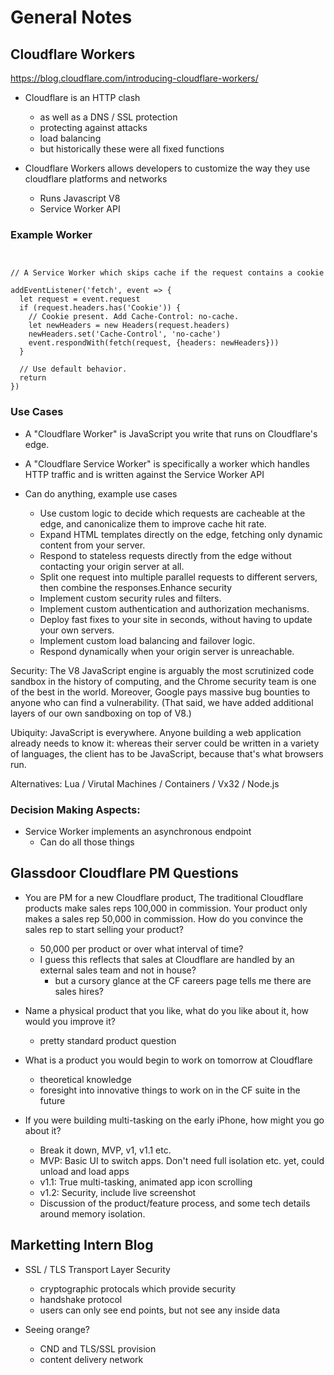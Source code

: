 # General Notes 

## Cloudflare Workers

https://blog.cloudflare.com/introducing-cloudflare-workers/

- Cloudflare is an HTTP clash
  - as well as a DNS / SSL protection
  - protecting against attacks
  - load balancing
  - but historically these were all fixed functions

- Cloudflare Workers allows developers to customize the way they use cloudflare platforms and networks
  - Runs Javascript V8 
  - Service Worker API

### Example Worker 

<pre><code>

// A Service Worker which skips cache if the request contains a cookie

addEventListener('fetch', event => {
  let request = event.request
  if (request.headers.has('Cookie')) {
    // Cookie present. Add Cache-Control: no-cache.
    let newHeaders = new Headers(request.headers)
    newHeaders.set('Cache-Control', 'no-cache')
    event.respondWith(fetch(request, {headers: newHeaders}))
  }

  // Use default behavior.
  return
}) </code></pre>

### Use Cases

- A "Cloudflare Worker" is JavaScript you write that runs on Cloudflare's edge.
- A "Cloudflare Service Worker" is specifically a worker which handles HTTP traffic and is written against the Service Worker API

- Can do anything, example use cases
  - Use custom logic to decide which requests are cacheable at the edge, and canonicalize them to improve cache hit rate.
  - Expand HTML templates directly on the edge, fetching only dynamic content from your server.
  - Respond to stateless requests directly from the edge without contacting your origin server at all.
  - Split one request into multiple parallel requests to different servers, then combine the responses.Enhance security
  - Implement custom security rules and filters.
  - Implement custom authentication and authorization mechanisms.
  - Deploy fast fixes to your site in seconds, without having to update your own servers.
  - Implement custom load balancing and failover logic.
  - Respond dynamically when your origin server is unreachable.

Security: The V8 JavaScript engine is arguably the most scrutinized code sandbox in the history of computing, and the Chrome security team is one of the best in the world. Moreover, Google pays massive bug bounties to anyone who can find a vulnerability. (That said, we have added additional layers of our own sandboxing on top of V8.)

Ubiquity: JavaScript is everywhere. Anyone building a web application already needs to know it: whereas their server could be written in a variety of languages, the client has to be JavaScript, because that's what browsers run.

Alternatives: Lua / Virutal Machines / Containers / Vx32 / Node.js 

### Decision Making Aspects:

- Service Worker implements an asynchronous endpoint
  - Can do all those things 

## Glassdoor Cloudflare PM Questions 

- You are PM for a new Cloudflare product, The traditional Cloudflare products make sales reps 100,000 in commission. Your product only makes a sales rep 50,000 in commission. How do you convince the sales rep to start selling your product?  
  - 50,000 per product or over what interval of time?
  - I guess this reflects that sales at Cloudflare are handled by an external sales team and not in house?
    - but a cursory glance at the CF careers page tells me there are sales hires? 

- Name a physical product that you like, what do you like about it, how would you improve it?
  - pretty standard product question

- What is a product you would begin to work on tomorrow at Cloudflare  
  - theoretical knowledge
  - foresight into innovative things to work on in the CF suite in the future

- If you were building multi-tasking on the early iPhone, how might you go about it?  
  - Break it down, MVP, v1, v1.1 etc.
  - MVP: Basic UI to switch apps. Don't need full isolation etc. yet, could unload and load apps
  - v1.1: True multi-tasking, animated app icon scrolling
  - v1.2: Security, include live screenshot
  - Discussion of the product/feature process, and some tech details around memory isolation.

## Marketting Intern Blog

- SSL / TLS Transport Layer Security
  - cryptographic protocals which provide security 
  - handshake protocol
  - users can only see end points, but not see any inside data

- Seeing orange?
  - CND and TLS/SSL provision
  - content delivery network 

